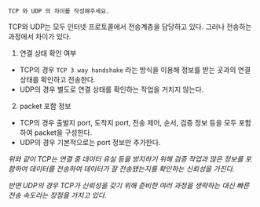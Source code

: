 ```
TCP 와 UDP 의 차이를 작성해주세요.
```

TCP와 UDP는 모두 인터넷 프로토콜에서 전송계층을 담당하고 있다. 그러나 전송하는 과정에서 차이가 있다.

1. 연결 상태 확인 여부
- TCP의 경우 `TCP 3 way handshake` 라는 방식을 이용해 정보를 받는 곳과의 연결 상태를 확인하고 전송한다.
- UDP의 경우 별도로 연결 상태를 확인하는 작업을 거치지 않는다.

2. packet 포함 정보
- TCP의 경우 출발지 port, 도착지 port, 전송 제어, 순서, 검증 정보 등을 모두 포함하여 packet을 구성한다.
- UDP의 경우 기본적으로는 port 정보만 추가한다.

*위와 같이 TCP는 연결 중 데이터 유실 등을 방지하기 위해 검증 작업과 많은 정보를 포함하여 데이터를 전송하여 데이터가 잘 전송됐는지를 확인하는 신뢰성을 가진다.*

*반면 UDP의 경우 TCP가 신뢰성을 갖기 위해 준비한 여러 과정을 생략하는 대신 빠른 전송 속도라는 장점을 가지고 있다.*




